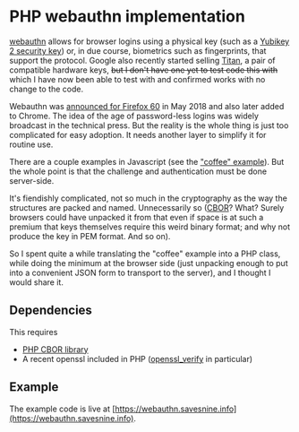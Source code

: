 # PHP webauthn implementation

[webauthn](https://www.w3.org/TR/webauthn/) allows for browser logins
using a physical key (such as a [Yubikey 2 security
key](https://www.yubico.com/product/security-key-by-yubico/)) or, in
due course, biometrics such as fingerprints, that support the
protocol. Google also recently started selling [Titan](https://www.cnet.com/news/google-made-the-titan-key-to-toughen-up-your-online-security/), a pair of compatible hardware keys,
<del>but I don't have one yet to test code this with</del> which I have now been able to test with
and confirmed works with no change to the code.

Webauthn was [announced for Firefox
60](https://blog.mozilla.org/blog/2018/05/09/firefox-gets-down-to-business-and-its-personal/)
in May 2018 and also later added to Chrome. The idea of the age of
password-less logins was widely broadcast in the technical press. But
the reality is the whole thing is just too complicated for easy
adoption. It needs another layer to simplify it for routine use.

There are a couple examples in Javascript (see the
["coffee" example](https://webauthn.bin.coffee/)). But the whole point is that the
challenge and authentication must be done server-side.

It's fiendishly complicated, not so much in the cryptography as the
way the structures are packed and named. Unnecessarily so
([CBOR](https://tools.ietf.org/html/rfc7049)? What? Surely browsers
could have unpacked it from that even if space is at such a premium
that keys themselves require this weird binary format; and why not
produce the key in PEM format. And so on).

So I spent quite a while translating the "coffee" example into a PHP
class, while doing the minimum at the browser side (just unpacking
enough to put into a convenient JSON form to transport to the server),
and I thought I would share it.

## Dependencies

This requires

* [PHP CBOR library](https://github.com/2tvenom/CBOREncode)
* A recent openssl included in PHP ([openssl_verify](http://php.net/manual/en/function.openssl-verify.php)
in particular)

## Example

The example code is live at [https://webauthn.savesnine.info](https://webauthn.savesnine.info).
